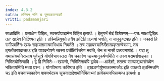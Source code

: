 ```yaml
---
index: 4.3.2
sutra: तस्मिन् नणि च युष्माकास्माकौ
vritti: padamanjari
---
```


 साक्षादिति । प्रत्यक्षेण विहितः, स्वरूपोपादानेन विहित इत्यर्थः । हेतुगर्भं चेदं विशेषणम्---यतः साक्षाद्विहितः ततः खञेव निर्दिश्यत इति । तस्मिन्नियुक्ते तत्रैव झटिति प्रत्ययो भवति, न चानुकृष्टश्च्छ इति । चकारो हि समीपवर्तिनः खञः सहायतामात्रमभिधाय निवर्तते । तत्र सहायस्यानिर्देशात्प्रकृतान्वेषणम्, तत्र ठ्गर्तोतरपदाच्छःऽ इति यावदन्वेषणे च्छस्य प्रतीतिश्चिरेण भवति, तेन च नासौ प्रत्यवमर्शार्हः । यदा तु यथासंख्यनिरासाय पूर्वसूत्रे योगविभागस्तदा नैव चकारेण च्छस्यानुकर्षणमिति न तस्य परामर्शशङ्का । निमितयोरित्यादि । द्वे हि निमिते---खञणौ, निमितिनावपि द्वावेव---आदेशौ, ततश्च साम्याद्यथासंख्येन भवितव्यमिति मत्वा प्रश्नः । योगविभागः करिष्यत इति । ठ्खञणोर्युष्माकास्माकौऽ इति वक्तव्ये ठ्तस्मिन्नणि चऽ इति वचनाच्चकारेण वाक्यभेदस्य सूचनादादेशयोर्निमिताभ्यां प्रत्येकमनभिसम्बन्ध इत्यर्थः ॥